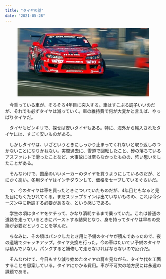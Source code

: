 ```yaml
---
title: "タイヤの話"
date: "2021-05-28"
---
```


<figure>

![](assets/nc78329988d26_9729a6dc26e579190117c42bac87d200.jpg)

</figure>

　今乗っている車が、そろそろ4年目に突入する。車はすこぶる調子いいのだが、それでも必ずタイヤは減っていく。車の維持費で何が大変かと言えば、やっぱりタイヤだ。

　タイヤもピンキリで、探せば安いタイヤもある。特に、海外から輸入されたタイヤには、すごく安いものがある。

　しかしタイヤは、いざというときにしっかり止まってくれないと取り返しのつかないことになりかねない。実際過去に、雪道で回転したこと、砂の落ちているアスファルトで滑ったことなど、大事故には至らなかったものの、怖い思いをしたことがある。

　そんなわけで、国産のいいメーカーのタイヤを買うようにしているのだが、とにかく高い。冬用タイヤはインチダウンして、価格をセーブしているぐらいだ。

　で、今のタイヤは車を買ったときについていたものだが、4年目ともなると見た目にもくたびれてくる。まだスリップサインは出ていないものの、これは今シーズン中に新調する必要があるな、という感じである。

　学生の頃はタイヤをケチって、かなり消耗するまで乗っていた。これは普通の道路を走っているときにバーストする結果となり、身を持ってタイヤは早めの交換が必要だということを学んだ。

　ちなみに、その頃はパンクしたとき用に予備のタイヤが積んであったので、夜の道端でジャッキアップ。タイヤ交換を行った。今の車はたいてい予備のタイヤは積んでいない。パンクすると補修して走らなければならないので厄介だ。

　そんなわけで、今日もすり減り始めたタイヤの肩を見ながら、タイヤ代を工面することを思案している。タイヤにかかる費用。車が不可欠の地方民には永遠の課題である。
